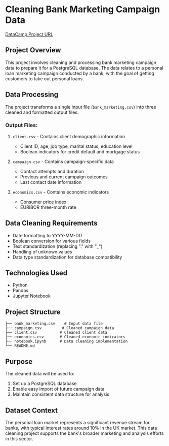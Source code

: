 # Cleaning Bank Marketing Campaign Data
[DataCamp Project URL](https://projects.datacamp.com/projects/1613)
## Project Overview
This project involves cleaning and processing bank marketing campaign data to prepare it for a PostgreSQL database. The data relates to a personal loan marketing campaign conducted by a bank, with the goal of getting customers to take out personal loans.

## Data Processing
The project transforms a single input file (`bank_marketing.csv`) into three cleaned and formatted output files:

### Output Files:
1. `client.csv` - Contains client demographic information
   - Client ID, age, job type, marital status, education level
   - Boolean indicators for credit default and mortgage status

2. `campaign.csv` - Contains campaign-specific data
   - Contact attempts and duration
   - Previous and current campaign outcomes
   - Last contact date information

3. `economics.csv` - Contains economic indicators
   - Consumer price index
   - EURIBOR three-month rate

## Data Cleaning Requirements
- Date formatting to YYYY-MM-DD
- Boolean conversion for various fields
- Text standardization (replacing "." with "_")
- Handling of unknown values
- Data type standardization for database compatibility

## Technologies Used
- Python
- Pandas
- Jupyter Notebook

## Project Structure
```
├── bank_marketing.csv    # Input data file
├── campaign.csv         # Cleaned campaign data
├── client.csv          # Cleaned client data
├── economics.csv       # Cleaned economic indicators
├── notebook.ipynb      # Data cleaning implementation
└── README.md
```

## Purpose
The cleaned data will be used to:
1. Set up a PostgreSQL database
2. Enable easy import of future campaign data
3. Maintain consistent data structure for analysis

## Dataset Context
The personal loan market represents a significant revenue stream for banks, with typical interest rates around 10% in the UK market. This data cleaning project supports the bank's broader marketing and analysis efforts in this sector.